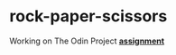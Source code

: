 # rock-paper-scissors
Working on The Odin Project [**assignment**](https://www.theodinproject.com/lessons/foundations-rock-paper-scissors)